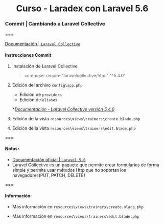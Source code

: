 
<!-- title -->
<h1 align="center">Curso - Laradex con Laravel 5.6</h1>
<!-- end title -->

<!-- commit name -->
### Commit | __Cambiando a Laravel Collective__
<!-- end commit name -->
===
<!-- official documentation -->
[Documentación | `Laravel Collective`](https://laravelcollective.com/)
<!-- end official documentation -->

<!-- commit instructions -->
#### Instrucciones Commit
1. Instalación de Laravel Collective
   > composer require "laravelcollective/html":"^5.4.0"
2. Edición del archivo `config\app.php`
   - Edición de `providers`
   - Edición de `aliases`

   **[Documentación - Laravel Collective versión 5.4.0](https://laravelcollective.com/docs/5.4/html)*
3. Edición de la vista `resources\views\trainers\create.blade.php`
4. Edición de la vista `resources\views\trainers\edit.blade.php`
<!-- end commit instructions -->
===
<!-- notes -->
#### Notas:
- [Documentación oficial | `Laravel 5.6`](https://laravel.com/docs/5.6)
- Laravel Collective es un paquete que permite crear formularios de forma simple y permite usar métodos Http que no soportan los navegadores(PUT, PATCH, DELETE)
<!-- end notes -->
===
<!-- information -->
#### Información:
- Más información en `resources\views\trainers\create.blade.php`

- Más información en `resources\views\trainers\edit.blade.php`
<!-- end information -->